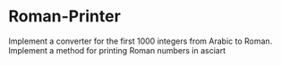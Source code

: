 # Roman-Printer

Implement a converter for the first 1000 integers from Arabic to Roman. Implement a method for printing Roman numbers in asciart
